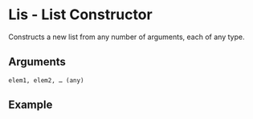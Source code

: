 # Lis - List Constructor

Constructs a new list from any number of arguments, each of any type.

## Arguments

```elem1, elem2, … (any)```

## Example
<editor :code='`
was list lis 1 2 3..
pri list.
`' 
:code-wordier="`
Was list listing 1, 2, and 3?
Print the list.
`"
output-method='console'></editor>